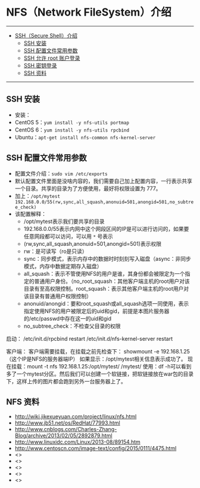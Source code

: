 <h1 id="ssh0">NFS（Network FileSystem）介绍</h1>

------

*   [SSH（Secure Shell）介绍](#ssh0)
    *   [SSH 安装](#ssh1)
    *   [SSH 配置文件常用参数](#ssh2)
    *   [SSH 允许 root 账户登录](#ssh3)
    *   [SSH 密钥登录](#ssh4)
    *   [SSH 资料](#ssh5)

------

<h2 id="ssh1">SSH 安装</h2>

- 安装：
 - CentOS 5：`yum install -y nfs-utils portmap`
 - CentOS 6：`yum install -y nfs-utils rpcbind`
 - Ubuntu：`apt-get install nfs-common nfs-kernel-server`


<h2 id="ssh2">SSH 配置文件常用参数</h2>

- 配置文件介绍：`sudo vim /etc/exports`
 - 默认配置文件里面是没啥内容的，我们需要自己加上配置内容，一行表示共享一个目录。共享的目录为了方便使用，最好将权限设置为 777。
 - 加上：`/opt/mytest 192.168.0.0/55(rw,sync,all_squash,anonuid=501,anongid=501,no_subtree_check)`
 - 该配置解释：
    - /opt/mytest表示我们要共享的目录
    - 192.168.0.0/55表示内网中这个网段区间的IP是可以进行访问的，如果要任意网段都可以访问，可以用 `*` 号表示
    - (rw,sync,all_squash,anonuid=501,anongid=501)表示权限
    - rw：是可读写（ro是只读）
    - sync：同步模式，表示内存中的数据时时刻刻写入磁盘（async：非同步模式，内存中数据定期存入磁盘）
    - all_squash：表示不管使用NFS的用户是谁，其身份都会被限定为一个指定的普通用户身份。（no_root_squash：其他客户端主机的root用户对该目录有至高权限控制。root_squash：表示其他客户端主机的root用户对该目录有普通用户权限控制）
    - anonuid/anongid：要和root_squash或all_squash选项一同使用，表示指定使用NFS的用户被限定后的uid和gid，前提是本图片服务器的/etc/passwd中存在这一的uid和gid
    - no_subtree_check：不检查父目录的权限




启动：
/etc/init.d/rpcbind restart
/etc/init.d/nfs-kernel-server restart

客户端：
客户端需要挂载，在挂载之前先检查下：
showmount -e 192.168.1.25（这个IP是NFS的服务器端IP）
如果显示：/opt/mytest相关信息表示成功了。
现在挂载：mount -t nfs 192.168.1.25:/opt/mytest/ /mytest/
使用：df -h可以看到多了一个mytest分区。然后我们可以创建一个软链接，把软链接放在war包的目录下，这样上传的图片都会跑到另外一台服务器上了。








<h2 id="ssh5">NFS 资料</h2>

- <http://wiki.jikexueyuan.com/project/linux/nfs.html> 
- <http://www.jb51.net/os/RedHat/77993.html> 
- <http://www.cnblogs.com/Charles-Zhang-Blog/archive/2013/02/05/2892879.html> 
- <http://www.linuxidc.com/Linux/2013-08/89154.htm> 
- <http://www.centoscn.com/image-text/config/2015/0111/4475.html> 
- <> 
- <> 
- <> 
- <> 
- <> 
 

